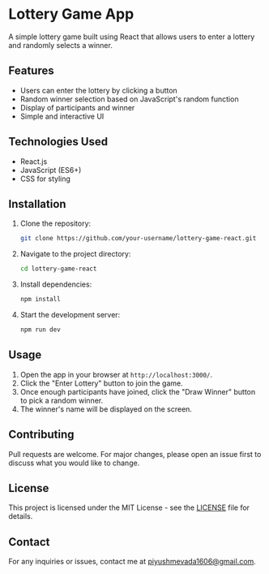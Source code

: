 # Lottery Game App

A simple lottery game built using React that allows users to enter a lottery and randomly selects a winner.

## Features

- Users can enter the lottery by clicking a button
- Random winner selection based on JavaScript's random function
- Display of participants and winner
- Simple and interactive UI

## Technologies Used

- React.js
- JavaScript (ES6+)
- CSS for styling

## Installation

1. Clone the repository:
   ```bash
   git clone https://github.com/your-username/lottery-game-react.git
   ```
2. Navigate to the project directory:
   ```bash
   cd lottery-game-react
   ```
3. Install dependencies:
   ```bash
   npm install
   ```
4. Start the development server:
   ```bash
   npm run dev
   ```

## Usage

1. Open the app in your browser at `http://localhost:3000/`.
2. Click the "Enter Lottery" button to join the game.
3. Once enough participants have joined, click the "Draw Winner" button to pick a random winner.
4. The winner's name will be displayed on the screen.

## Contributing

Pull requests are welcome. For major changes, please open an issue first to discuss what you would like to change.

## License

This project is licensed under the MIT License - see the [LICENSE](LICENSE) file for details.

## Contact

For any inquiries or issues, contact me at [piyushmevada1606@gmail.com](mailto:your-piyushmevada1606@gmail.com).

